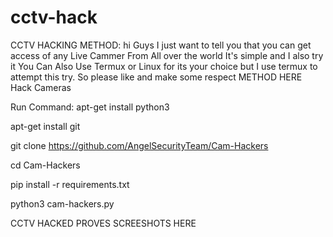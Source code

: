 # cctv-hack
CCTV HACKING METHOD: hi Guys I just want to tell you that you can get access of any Live Cammer From All over the world It's simple and I also try it You Can Also Use Termux or Linux for its your choice but I use termux to attempt this try. So please like and make some respect
METHOD HERE
Hack Cameras

Run Command:
apt-get install python3

apt-get install git

git clone https://github.com/AngelSecurityTeam/Cam-Hackers

cd Cam-Hackers

pip install -r requirements.txt

python3 cam-hackers.py




CCTV HACKED PROVES SCREESHOTS HERE
